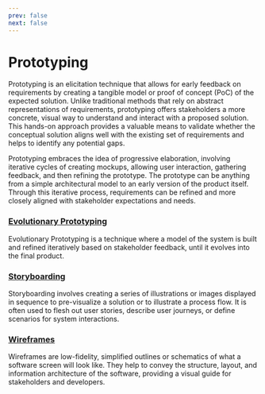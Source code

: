```yaml
---
prev: false
next: false
---
```


# Prototyping

Prototyping is an elicitation technique that allows for early feedback on requirements by creating a tangible model or proof of concept (PoC) of the expected solution. Unlike traditional methods that rely on abstract representations of requirements, prototyping offers stakeholders a more concrete, visual way to understand and interact with a proposed solution. This hands-on approach provides a valuable means to validate whether the conceptual solution aligns well with the existing set of requirements and helps to identify any potential gaps.

Prototyping embraces the idea of progressive elaboration, involving iterative cycles of creating mockups, allowing user interaction, gathering feedback, and then refining the prototype. The prototype can be anything from a simple architectural model to an early version of the product itself. Through this iterative process, requirements can be refined and more closely aligned with stakeholder expectations and needs.

### [Evolutionary Prototyping](/content/gist/business-analysis/tools-techniques/evolutionary-prototyping.md)

Evolutionary Prototyping is a technique where a model of the system is built and refined iteratively based on stakeholder feedback, until it evolves into the final product.

### [Storyboarding](/content/gist/business-analysis/tools-techniques/storyboarding.md)

Storyboarding involves creating a series of illustrations or images displayed in sequence to pre-visualize a solution or to illustrate a process flow. It is often used to flesh out user stories, describe user journeys, or define scenarios for system interactions.

### [Wireframes](/content/gist/business-analysis/tools-techniques/wireframes.md)

Wireframes are low-fidelity, simplified outlines or schematics of what a software screen will look like. They help to convey the structure, layout, and information architecture of the software, providing a visual guide for stakeholders and developers.
